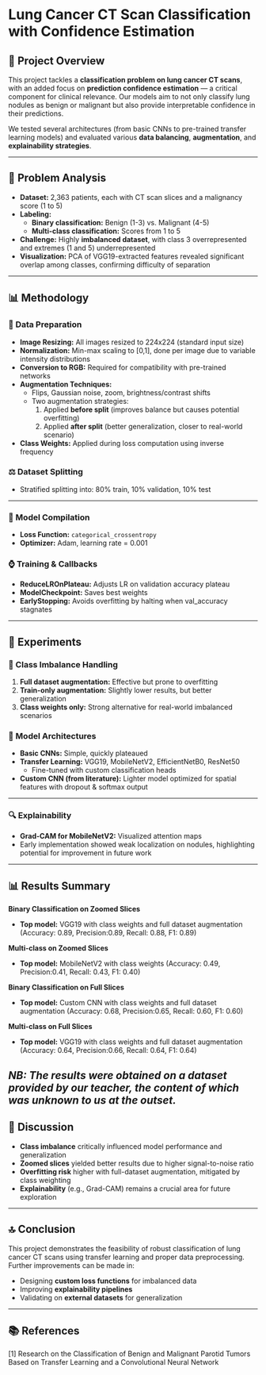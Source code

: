 # Lung Cancer CT Scan Classification with Confidence Estimation

## 🧠 Project Overview

This project tackles a **classification problem on lung cancer CT scans**, with an added focus on **prediction confidence estimation** — a critical component for clinical relevance. Our models aim to not only classify lung nodules as benign or malignant but also provide interpretable confidence in their predictions.

We tested several architectures (from basic CNNs to pre-trained transfer learning models) and evaluated various **data balancing**, **augmentation**, and **explainability strategies**.

---

## 🔎 Problem Analysis

- **Dataset:** 2,363 patients, each with CT scan slices and a malignancy score (1 to 5)
- **Labeling:**
  - **Binary classification:** Benign (1-3) vs. Malignant (4-5)
  - **Multi-class classification:** Scores from 1 to 5
- **Challenge:** Highly **imbalanced dataset**, with class 3 overrepresented and extremes (1 and 5) underrepresented
- **Visualization:** PCA of VGG19-extracted features revealed significant overlap among classes, confirming difficulty of separation

---

## 📊 Methodology

### 🌟 Data Preparation

- **Image Resizing:** All images resized to 224x224 (standard input size)
- **Normalization:** Min-max scaling to [0,1], done per image due to variable intensity distributions
- **Conversion to RGB:** Required for compatibility with pre-trained networks
- **Augmentation Techniques:**
  - Flips, Gaussian noise, zoom, brightness/contrast shifts
  - Two augmentation strategies:
    1. Applied **before split** (improves balance but causes potential overfitting)
    2. Applied **after split** (better generalization, closer to real-world scenario)
- **Class Weights:** Applied during loss computation using inverse frequency

### ⚖️ Dataset Splitting

- Stratified splitting into: 80% train, 10% validation, 10% test

---

### 🚀 Model Compilation

- **Loss Function:** `categorical_crossentropy`
- **Optimizer:** Adam, learning rate = 0.001

### ⌚ Training & Callbacks

- **ReduceLROnPlateau:** Adjusts LR on validation accuracy plateau
- **ModelCheckpoint:** Saves best weights
- **EarlyStopping:** Avoids overfitting by halting when val_accuracy stagnates

---

## 🔮 Experiments

### 🔄 Class Imbalance Handling

1. **Full dataset augmentation:** Effective but prone to overfitting
2. **Train-only augmentation:** Slightly lower results, but better generalization
3. **Class weights only:** Strong alternative for real-world imbalanced scenarios

### 🧶 Model Architectures

- **Basic CNNs:** Simple, quickly plateaued
- **Transfer Learning:** VGG19, MobileNetV2, EfficientNetB0, ResNet50
  - Fine-tuned with custom classification heads
- **Custom CNN (from literature):** Lighter model optimized for spatial features with dropout & softmax output

---

### 🔍 Explainability

- **Grad-CAM for MobileNetV2:** Visualized attention maps
- Early implementation showed weak localization on nodules, highlighting potential for improvement in future work

---

## 📊 Results Summary

**Binary Classification on Zoomed Slices**

- **Top model:** VGG19 with class weights and full dataset augmentation (Accuracy: 0.89, Precision:0.89, Recall: 0.88, F1: 0.89)

**Multi-class on Zoomed Slices**

- **Top model:** MobileNetV2 with class weights (Accuracy: 0.49, Precision:0.41, Recall: 0.43, F1: 0.40)

**Binary Classification on Full Slices**

- **Top model:** Custom CNN with class weights and full dataset augmentation (Accuracy: 0.68, Precision:0.65, Recall: 0.60, F1: 0.60)

**Multi-class on Full Slices**

- **Top model:** VGG19 with class weights and full dataset augmentation (Accuracy: 0.64, Precision:0.66, Recall: 0.64, F1: 0.64)

***NB: The results were obtained on a dataset provided by our teacher, the content of which was unknown to us at the outset.***
---

## 🤔 Discussion

- **Class imbalance** critically influenced model performance and generalization
- **Zoomed slices** yielded better results due to higher signal-to-noise ratio
- **Overfitting risk** higher with full-dataset augmentation, mitigated by class weighting
- **Explainability** (e.g., Grad-CAM) remains a crucial area for future exploration

---

## 🔝 Conclusion

This project demonstrates the feasibility of robust classification of lung cancer CT scans using transfer learning and proper data preprocessing. Further improvements can be made in:

- Designing **custom loss functions** for imbalanced data
- Improving **explainability pipelines**
- Validating on **external datasets** for generalization

---

## 📚 References

[1] Research on the Classification of Benign and Malignant Parotid Tumors Based on Transfer Learning and a Convolutional Neural Network
